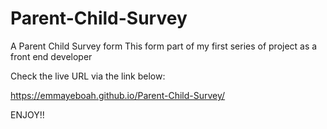 # Parent-Child-Survey
A Parent Child Survey form
 This form part of my first series of project as a front end developer
 
 Check the live URL via the link below:
 
 https://emmayeboah.github.io/Parent-Child-Survey/
 
 ENJOY!!
